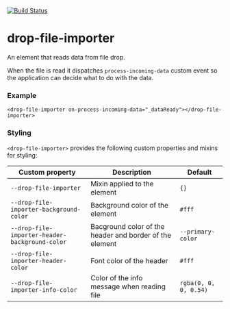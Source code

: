 [![Build Status](https://travis-ci.org/advanced-rest-client/drop-file-importer.svg?branch=stage)](https://travis-ci.org/advanced-rest-client/drop-file-importer)  

# drop-file-importer

An element that reads data from file drop.

When the file is read it dispatches `process-incoming-data` custom event
so the application can decide what to do with the data.

### Example
```
<drop-file-importer on-process-incoming-data="_dataReady"></drop-file-importer>
```

### Styling
`<drop-file-importer>` provides the following custom properties and mixins for styling:

Custom property | Description | Default
----------------|-------------|----------
`--drop-file-importer` | Mixin applied to the element | `{}`
`--drop-file-importer-background-color` | Background color of the element | `#fff`
`--drop-file-importer-header-background-color` | Bacground color of the header and border of the element | `--primary-color`
`--drop-file-importer-header-color` | Font color of the header | `#fff`
`--drop-file-importer-info-color` | Color of the info message when reading file | `rgba(0, 0, 0, 0.54)`

